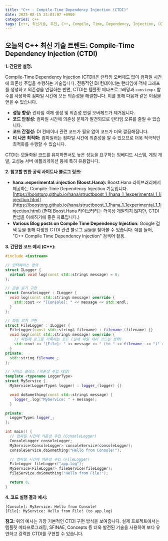 ```yaml
---
title: "C++ - Compile-Time Dependency Injection (CTDI)"
date: 2025-08-15 21:03:07 +0900
categories: c++
tags: [c++, 최신기술, 추천, C++, Compile, Time, Dependency, Injection, (CTDI)]
---
```


## 오늘의 C++ 최신 기술 트렌드: **Compile-Time Dependency Injection (CTDI)**

**1. 간단한 설명:**

Compile-Time Dependency Injection (CTDI)은 런타임 오버헤드 없이 컴파일 시간에 의존성 주입을 수행하는 기술입니다. 전통적인 DI 컨테이너는 런타임에 객체 그래프를 생성하고 의존성을 연결하는 반면, CTDI는 템플릿 메타프로그래밍과 `constexpr` 함수를 사용하여 컴파일 시간에 모든 의존성을 해결합니다. 이를 통해 다음과 같은 이점을 얻을 수 있습니다.

*   **성능 향상:** 런타임 객체 생성 및 의존성 연결 오버헤드가 제거됩니다.
*   **코드 안정성:** 컴파일 시간에 의존성 문제가 발견되므로 런타임 오류를 줄일 수 있습니다.
*   **코드 간결성:** DI 컨테이너 관련 코드가 필요 없어 코드가 더욱 깔끔해집니다.
*   **더 나은 최적화:** 컴파일러는 컴파일 시간에 의존성을 알 수 있으므로 더욱 적극적인 최적화를 수행할 수 있습니다.

CTDI는 모듈화된 코드를 유지하면서도 높은 성능을 요구하는 임베디드 시스템, 게임 개발, 고성능 서버 애플리케이션 등에 특히 유용합니다.

**2. 참고할 만한 공식 사이트나 블로그 링크:**

*   **hana::experimental::injection (Boost.Hana):**  Boost.Hana 라이브러리에서 제공하는 Compile-Time Dependency Injection 기능입니다. [https://boostorg.github.io/hana/structboost_1_1hana_1_1experimental_1_1injection.html](https://boostorg.github.io/hana/structboost_1_1hana_1_1experimental_1_1injection.html) (현재 Boost.Hana 라이브러리는 더이상 개발되지 않지만, CTDI 컨셉을 이해하기에 좋은 자료입니다.)
*   **Various Blog posts on Compile Time Dependency Injection:** Google 검색 등을 통해 다양한 CTDI 관련 블로그 글들을 찾아볼 수 있습니다. 예를 들어, "C++ Compile Time Dependency Injection" 검색어 활용.

**3. 간단한 코드 예시 (C++):**

```cpp
#include <iostream>

// 인터페이스 정의
struct ILogger {
  virtual void log(const std::string& message) = 0;
};

// 콘솔 로거 구현
struct ConsoleLogger : ILogger {
  void log(const std::string& message) override {
    std::cout << "[Console]: " << message << std::endl;
  }
};

// 파일 로거 구현
struct FileLogger : ILogger {
  FileLogger(const std::string& filename) : filename_(filename) {}
  void log(const std::string& message) override {
    // 파일에 로그를 기록하는 코드 (실제 파일 처리 코드는 생략)
    std::cout << "[File]: " << message << " (to " << filename_ << ")" << std::endl;
  }
private:
  std::string filename_;
};

// 서비스 클래스 (의존성 주입 대상)
template <typename LoggerType>
struct MyService {
  MyService(LoggerType& logger) : logger_(logger) {}

  void doSomething(const std::string& message) {
    logger_.log("MyService: " + message);
  }

private:
  LoggerType& logger_;
};

int main() {
  // 컴파일 시간에 의존성 주입 (ConsoleLogger)
  ConsoleLogger consoleLogger;
  MyService<ConsoleLogger> consoleService(consoleLogger);
  consoleService.doSomething("Hello from Console!");

  // 컴파일 시간에 의존성 주입 (FileLogger)
  FileLogger fileLogger("app.log");
  MyService<FileLogger> fileService(fileLogger);
  fileService.doSomething("Hello from File!");

  return 0;
}
```

**4. 코드 실행 결과 예시:**

```
[Console]: MyService: Hello from Console!
[File]: MyService: Hello from File! (to app.log)
```

**참고:** 위의 예시는 가장 기본적인 CTDI 구현 방식을 보여줍니다. 실제 프로젝트에서는 템플릿 메타프로그래밍, SFINAE, Concepts 등 더욱 발전된 기술을 사용하여 보다 유연하고 강력한 CTDI를 구현할 수 있습니다.

